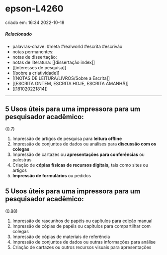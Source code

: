 # epson-L4260
criado em: 16:34 2022-10-18

##### Relacionado
- palavras-chave: #meta #realworld #escrita #escrivão 
- notas permanentes: 
- notas de dissertação:
- notas de literatura: [[dissertação index]]
- [[interesses de pesquisa]]
- [[sobre a criatividade]]
- [[NOTAS DE LEITURA/LIVROS/Sobre a Escrita]]
- [[ESCRITA ONTEM, ESCRITA HOJE, ESCRITA AMANHÃ]]
- [[181020221814]]

---

## 5 Usos úteis para uma impressora para um pesquisador acadêmico:
(0.7)

1. Impressão de artigos de pesquisa para **leitura offline**
2. Impressão de conjuntos de dados ou análises para **discussão com os colegas**
3. Impressão de cartazes ou **apresentações para conferências** ou palestras
4. Criação de **cópias físicas de recursos digitais,** tais como sites ou artigos
5. **Impressão de formulários** ou pedidos

## 5 Usos úteis para uma impressora para um pesquisador acadêmico:
(0.88)
1. Impressão de rascunhos de papéis ou capítulos para edição manual
2. Impressão de cópias de papéis ou capítulos para compartilhar com colegas
3. Impressão de cópias de materiais de referência
4. Impressão de conjuntos de dados ou outras informações para análise
5. Criação de cartazes ou outros recursos visuais para apresentações